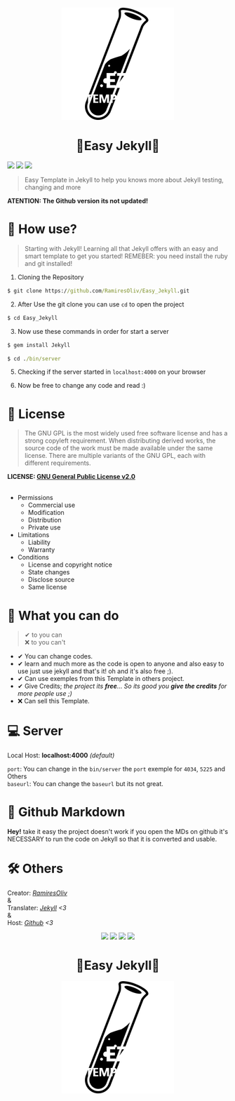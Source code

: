 <p align="center"><img src="base/public/Assets/Images/Icons/Website_favicon.png"></p>

<h1 align="center"> 💎Easy Jekyll💎 </h1>

<img src="https://img.shields.io/github/license/RamiresOliv/Easy_Jekyll"> <img src="https://img.shields.io/gem/v/jekyll"> <img src="https://img.shields.io/github/checks-status/RamiresOliv/Easy_Jekyll/Website"></p>

> Easy Template in Jekyll to help you knows more about Jekyll testing, changing and more

**ATENTION: The Github version its not updated!**

# 🗿 How use?

> Starting with Jekyll! Learning all that Jekyll offers with an easy and smart template to get you started!
> REMEBER: you need install the ruby and git installed!

1. Cloning the Repository

```cmd
$ git clone https://github.com/RamiresOliv/Easy_Jekyll.git
```

2. After Use the git clone you can use `cd` to open the project

```cmd
$ cd Easy_Jekyll
```

3. Now use these commands in order for start a server

```cmd
$ gem install Jekyll
```

```cmd
$ cd ./bin/server
```

5. Checking if the server started in `localhost:4000` on your browser

6. Now be free to change any code and read :)

# 📜 License

> The GNU GPL is the most widely used free software license and has a strong copyleft requirement. When distributing derived works, the source code of the work must be made available under the same license. There are multiple variants of the GNU GPL, each with different requirements.

**LICENSE: [GNU General Public License v2.0](LICENSE)**
<br><br>

- Permissions
  - Commercial use
  - Modification
  - Distribution
  - Private use
- Limitations
  - Liability
  - Warranty
- Conditions
  - License and copyright notice
  - State changes
  - Disclose source
  - Same license

# 🎯 What you can do

> ✔ to you can<br>❌ to you can't

- ✔ You can change codes.
- ✔ learn and much more as the code is open to anyone and also easy to use just use jekyll and that's it! oh and it's also free ;).
- ✔ Can use exemples from this Template in others project.
- ✔ Give Credits; _the project its **free**... So its good you **give the credits** for more people use ;)_
- ❌ Can sell this Template.

# 💻 Server

Local Host: **localhost:4000** _(default)_

`port`: You can change in the `bin/server` the `port` exemple for `4034`, `5225` and Others<br>
`baseurl`: You can change the `baseurl` but its not great.

# 📣 Github Markdown

**Hey!** take it easy the project doesn't work if you open the MDs on github it's NECESSARY to run the code on Jekyll so that it is converted and usable.

# 🛠 Others

Creator: _[RamiresOliv](https://github.com/RamiresOliv)_
<br>&<br>
Translater: _[Jekyll](https://jekyllrb.com) <3_
<br>&<br>Host: _[Github](https://github.com) <3_

<p align="center"><img src="https://circleci.com/gh/RamiresOliv/Easy_Jekyll/tree/Website.svg?style=svg"> <img src="https://img.shields.io/github/license/RamiresOliv/Easy_Jekyll"> <img src="https://img.shields.io/gem/v/jekyll"> <img src="https://img.shields.io/github/checks-status/RamiresOliv/Easy_Jekyll/Website"></p>

<h1 align="center"> 💎Easy Jekyll💎 </h1>

<p align="center"><img src="base/public/Assets/Images/Icons/Website_favicon.png"></p>
